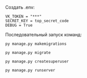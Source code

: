 Создать .env:
```
VK_TOKEN = "***"
SECRET_KEY = top_secret_code
DEBUG = True
```

Последовательный запуск команд:
```
py manage.py makemigrations
```

```
py manage.py migrate
```

```
py manage.py createsuperuser
```

```
py manage.py runserver
```
